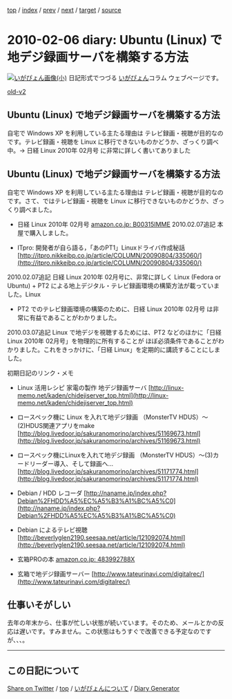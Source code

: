 [top](../index.html) 
 / [index](index.html) 
 / [prev](ig100128.html) 
 / [next](ig100213.html) 
 / [target](https://igapyon.github.io/diary/2010/ig100206.html) 
 / [source](https://github.com/igapyon/diary/blob/gh-pages/2010/ig100206.html.src.md) 

2010-02-06 diary: Ubuntu (Linux) で地デジ録画サーバを構築する方法
=====================================================================================================
[![いがぴょん画像(小)](https://igapyon.github.io/diary/images/iga200306s.jpg "いがぴょん")](https://igapyon.github.io/diary/memo/memoigapyon.html) 日記形式でつづる [いがぴょん](https://igapyon.github.io/diary/memo/memoigapyon.html)コラム ウェブページです。

[old-v2](ig100206-orig.html)

## Ubuntu (Linux) で地デジ録画サーバを構築する方法

自宅で Windows XP を利用している主たる理由は テレビ録画・視聴が目的なのです。テレビ録画・視聴を Linux に移行できないものかどうか、ざっくり調べ中。→ 日経 Linux 2010年 02月号 に非常に詳しく書いてありました


## Ubuntu (Linux) で地デジ録画サーバを構築する方法

自宅で Windows XP を利用している主たる理由は テレビ録画・視聴が目的なのです。さて、ではテレビ録画・視聴を Linux に移行できないものかどうか、ざっくり調べました。

* 日経 Linux 2010年 02月号
  [amazon.co.jp: B00315IMME](http://www.amazon.co.jp/exec/obidos/ASIN/B00315IMME/igapyondiary-22)
  2010.02.07追記 本屋で購入しました。
  
* ITpro: 開発者が自ら語る，「あのPT1」Linuxドライバ作成秘話
  [http://itpro.nikkeibp.co.jp/article/COLUMN/20090804/335060/](http://itpro.nikkeibp.co.jp/article/COLUMN/20090804/335060/)

2010.02.07追記 日経 Linux 2010年 02月号に、非常に詳しく Linux (Fedora or Ubuntu) + PT2 による地上デジタル・テレビ録画環境の構築方法が載っていました。Linux
+ PT2 でのテレビ録画環境の構築のために、日経 Linux 2010年 02月号 は非常に有益であることがわかりました。

2010.03.07追記 Linux で地デジを視聴するためには、PT2 などのほかに「日経 Linux 2010年 02月号」を物理的に所有することが ほぼ必須条件であることがわかりました。これをきっかけに、「日経 Linux」を定期的に講読することにしました。

初期日記のリンク・メモ

* Linux 活用レシピ 家電の製作 地デジ録画サーバ
  [http://linux-memo.net/kaden/chidejiserver_top.html](http://linux-memo.net/kaden/chidejiserver_top.html)
  
* ロースペック機に Linux を入れて地デジ録画 （MonsterTV HDUS）～(2)HDUS関連アプリをmake
  [http://blog.livedoor.jp/sakuranomorino/archives/51169673.html](http://blog.livedoor.jp/sakuranomorino/archives/51169673.html)
  
* ロースペック機にLinuxを入れて地デジ録画 （MonsterTV HDUS）～(3)カードリーダー導入、そして録画へ…
  [http://blog.livedoor.jp/sakuranomorino/archives/51171774.html](http://blog.livedoor.jp/sakuranomorino/archives/51171774.html)
  
* Debian / HDD レコーダ
  [http://naname.jp/index.php?Debian%2FHDD%A5%EC%A5%B3%A1%BC%A5%C0](http://naname.jp/index.php?Debian%2FHDD%A5%EC%A5%B3%A1%BC%A5%C0)
  
* Debian によるテレビ視聴
  [http://beverlyglen2190.seesaa.net/article/121092074.html](http://beverlyglen2190.seesaa.net/article/121092074.html)
  
* 玄箱PROの本
  [amazon.co.jp: 483992788X](http://www.amazon.co.jp/exec/obidos/ASIN/483992788X/igapyondiary-22)
  
* 玄箱で地デジ録画サーバー
  [http://www.tateurinavi.com/digitalrec/](http://www.tateurinavi.com/digitalrec/)

## 仕事いそがしい

去年の年末から、仕事が忙しい状態が続いています。そのため、メールとかの反応は遅いです。すみません。この状態はもうすぐで改善できる予定なのですが、、、。

----------------------------------------------------------------------------------------------------

## この日記について

[Share on Twitter](https://twitter.com/intent/tweet?hashtags=igapyon%2Cdiary%2C%E3%81%84%E3%81%8C%E3%81%B4%E3%82%87%E3%82%93&text=Ubuntu+%28Linux%29+%E3%81%A7%E5%9C%B0%E3%83%87%E3%82%B8%E9%8C%B2%E7%94%BB%E3%82%B5%E3%83%BC%E3%83%90%E3%82%92%E6%A7%8B%E7%AF%89%E3%81%99%E3%82%8B%E6%96%B9%E6%B3%95&url=https%3A%2F%2Figapyon.github.io%2Fdiary%2F2010%2Fig100206.html) / [top](../index.html) / [いがぴょんについて](https://igapyon.github.io/diary/memo/memoigapyon.html) / [Diary Generator](https://github.com/igapyon/igapyonv3)
